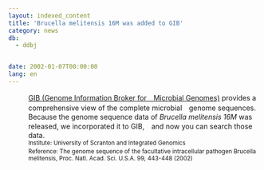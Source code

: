 ```yaml
---
layout: indexed_content
title: 'Brucella melitensis 16M was added to GIB'
category: news
db:
  - ddbj


date: 2002-01-07T00:00:00
lang: en
---
```


<html>
<dd><a href="/services/past-services-e.html#gib">GIB (Genome Information Broker for　Microbial Genomes)</a> provides a comprehensive view of the complete microbial　genome sequences. Because the genome sequence data of <i>Brucella melitensis 16M</i> was released, we incorporated it to GIB,　and now you can search those data.<br>
<dd><small>Institute: University of Scranton and Integrated Genomics</small><br>
<dd><small>Reference: The genome sequence of the facultative intracellular pathogen Brucella　melitensis, Proc. Natl. Acad. Sci. U.S.A. 99, 443-448 (2002)<br></small></dd>
</dd>
</dd>
</html>
